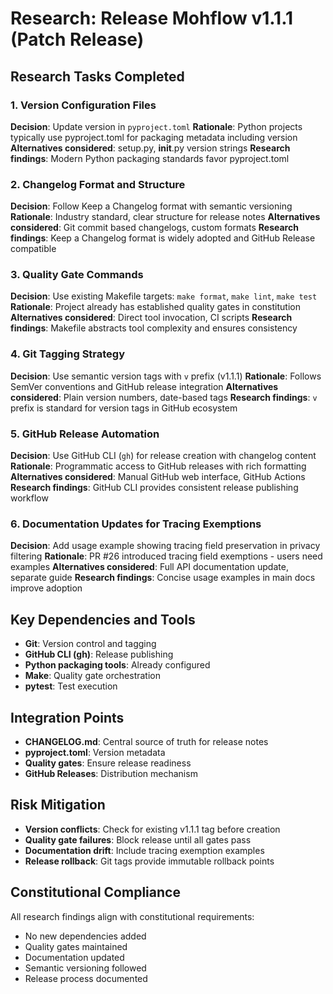 # Research: Release Mohflow v1.1.1 (Patch Release)

## Research Tasks Completed

### 1. Version Configuration Files
**Decision**: Update version in `pyproject.toml`
**Rationale**: Python projects typically use pyproject.toml for packaging metadata including version
**Alternatives considered**: setup.py, __init__.py version strings
**Research findings**: Modern Python packaging standards favor pyproject.toml

### 2. Changelog Format and Structure
**Decision**: Follow Keep a Changelog format with semantic versioning
**Rationale**: Industry standard, clear structure for release notes
**Alternatives considered**: Git commit based changelogs, custom formats
**Research findings**: Keep a Changelog format is widely adopted and GitHub Release compatible

### 3. Quality Gate Commands
**Decision**: Use existing Makefile targets: `make format`, `make lint`, `make test`
**Rationale**: Project already has established quality gates in constitution
**Alternatives considered**: Direct tool invocation, CI scripts
**Research findings**: Makefile abstracts tool complexity and ensures consistency

### 4. Git Tagging Strategy
**Decision**: Use semantic version tags with `v` prefix (v1.1.1)
**Rationale**: Follows SemVer conventions and GitHub release integration
**Alternatives considered**: Plain version numbers, date-based tags
**Research findings**: `v` prefix is standard for version tags in GitHub ecosystem

### 5. GitHub Release Automation
**Decision**: Use GitHub CLI (`gh`) for release creation with changelog content
**Rationale**: Programmatic access to GitHub releases with rich formatting
**Alternatives considered**: Manual GitHub web interface, GitHub Actions
**Research findings**: GitHub CLI provides consistent release publishing workflow

### 6. Documentation Updates for Tracing Exemptions
**Decision**: Add usage example showing tracing field preservation in privacy filtering
**Rationale**: PR #26 introduced tracing field exemptions - users need examples
**Alternatives considered**: Full API documentation update, separate guide
**Research findings**: Concise usage examples in main docs improve adoption

## Key Dependencies and Tools

- **Git**: Version control and tagging
- **GitHub CLI (gh)**: Release publishing
- **Python packaging tools**: Already configured
- **Make**: Quality gate orchestration
- **pytest**: Test execution

## Integration Points

- **CHANGELOG.md**: Central source of truth for release notes
- **pyproject.toml**: Version metadata
- **Quality gates**: Ensure release readiness
- **GitHub Releases**: Distribution mechanism

## Risk Mitigation

- **Version conflicts**: Check for existing v1.1.1 tag before creation
- **Quality gate failures**: Block release until all gates pass
- **Documentation drift**: Include tracing exemption examples
- **Release rollback**: Git tags provide immutable rollback points

## Constitutional Compliance

All research findings align with constitutional requirements:
- No new dependencies added
- Quality gates maintained
- Documentation updated
- Semantic versioning followed
- Release process documented